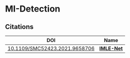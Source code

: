 # MI-Detection

## Citations

| DOI                                                                            | Name                                                 |
| ------------------------------------------------------------------------------ | ---------------------------------------------------- |
| [10.1109/SMC52423.2021.9658706](https://doi.org/10.1109/SMC52423.2021.9658706) | [**IMLE-Net**](https://arxiv.org/pdf/2204.05116.pdf) |
